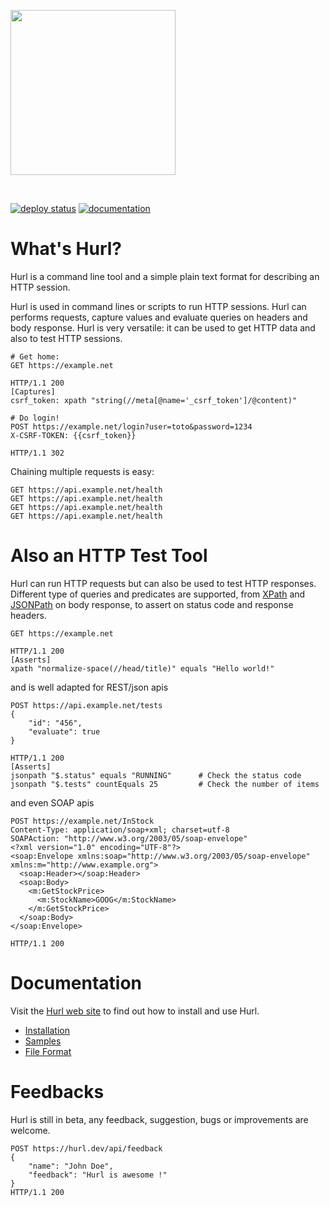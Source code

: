<a href="https://hurl.dev"><img src="https://raw.githubusercontent.com/Orange-OpenSource/hurl/master/docs/logo.svg?sanitize=true" align="center" width="264px"/></a>

<br/>

[![deploy status](https://travis-ci.org/Orange-OpenSource/hurl.svg?branch=master)](https://travis-ci.org/Orange-OpenSource/hurl/)
[![documentation](https://img.shields.io/badge/-documentation-informational)](https://hurl.dev)


# What's Hurl?

Hurl is a command line tool and a simple plain text format for describing an HTTP session.

Hurl is used in command lines or scripts to run HTTP sessions. Hurl can performs requests, capture values
and evaluate queries on headers and body response. Hurl is very versatile: it can be used to get HTTP data and
also to test HTTP sessions.


```hurl
# Get home:
GET https://example.net

HTTP/1.1 200
[Captures]
csrf_token: xpath "string(//meta[@name='_csrf_token']/@content)"

# Do login!
POST https://example.net/login?user=toto&password=1234
X-CSRF-TOKEN: {{csrf_token}}

HTTP/1.1 302
```

Chaining multiple requests is easy:

```hurl
GET https://api.example.net/health
GET https://api.example.net/health
GET https://api.example.net/health
GET https://api.example.net/health
```

# Also an HTTP Test Tool

Hurl can run HTTP requests but can also be used to test HTTP responses.
Different type of queries and predicates are supported, from [XPath](https://en.wikipedia.org/wiki/XPath)
and [JSONPath](https://goessner.net/articles/JsonPath/) on body response, to assert on status code and response headers.

```hurl
GET https://example.net

HTTP/1.1 200
[Asserts]
xpath "normalize-space(//head/title)" equals "Hello world!"
```

and is well adapted for REST/json apis

```hurl
POST https://api.example.net/tests
{
    "id": "456",
    "evaluate": true
}

HTTP/1.1 200
[Asserts]
jsonpath "$.status" equals "RUNNING"      # Check the status code
jsonpath "$.tests" countEquals 25         # Check the number of items

```

and even SOAP apis

```hurl
POST https://example.net/InStock
Content-Type: application/soap+xml; charset=utf-8
SOAPAction: "http://www.w3.org/2003/05/soap-envelope"
<?xml version="1.0" encoding="UTF-8"?>
<soap:Envelope xmlns:soap="http://www.w3.org/2003/05/soap-envelope" xmlns:m="http://www.example.org">
  <soap:Header></soap:Header>
  <soap:Body>
    <m:GetStockPrice>
      <m:StockName>GOOG</m:StockName>
    </m:GetStockPrice>
  </soap:Body>
</soap:Envelope>

HTTP/1.1 200
```

# Documentation

Visit the [Hurl web site](https://hurl.dev) to find out how to install and use Hurl.

- [Installation](https://hurl.dev/docs/installation.html)
- [Samples](https://hurl.dev/docs/samples.html)
- [File Format](https://hurl.dev/docs/entry.html)


# Feedbacks

Hurl is still in beta, any feedback, suggestion, bugs or improvements are welcome.

```hurl
POST https://hurl.dev/api/feedback
{
    "name": "John Doe",
    "feedback": "Hurl is awesome !"
}
HTTP/1.1 200
```
